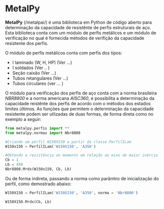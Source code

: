 MetalPy
=======

**MetalPy** (/metalpai/) é uma biblioteca em Python de código aberto para 
determinação da capacidade de resistênte de perfis estruturais de aço. Esta biblioteca
conta com um módulo de perfis metálicos e um módulo de verificação no qual é fornecida
métodos de verifição da capacidade resistente dos perfis.

O módulo de perfis metálicos conta com perfis dos tipos:

 * I laminado (W, H, HP) (Ver ...)
 * I soldados (Ver .. )
 * Seção caixão (Ver ...)
 * Tubos retangulares (Ver ...)
 * Tubos circulares (ver ... )

O módulo para verificação dos perfis de aço conta com a norma brasileira *NBR8800* e 
a norma americana *AISC360*, e possibilita a determinação da capacidade reistênte 
dos perfis de acordo com o métodos dos estados limites últimos. As funções que permitem
o determinação da capacidade resistente podem ser utlizadas de duas formas, de forma direta
como no exemplo a seguir:

~~~python
from metalpy.perfis import **
from metalpy.normas import Nbr8800

#Criando um perfil W150X150 a partir da classe PerfilILam
W150x150 = PerfilILam('W150X150', 'A350')

#Obtendo a resistência ao momento em relação ao eixo de maior inércia
Cb = 1
Lb = 450
Nbr8800.Mrdx(W150x150, Cb, Lb)
~~~~

Ou de forma indireta, passando a norma como parâmtro de inicialização do perfil,
como demostrado abaixo:

~~~python
W150X150 = PerfilILam('W150X150', 'A350', norma = 'Nbr8800')

W150X150.Mrdx(Cb, Lb)
~~~
